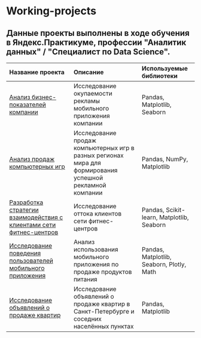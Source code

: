 # Working-projects
## Данные проекты выполнены в ходе обучения в Яндекс.Практикуме, профессии "Аналитик данных" / "Специалист по Data Science".
Название проекта|Описание |Используемые библиотеки
:---|:---|:---
[Анализ бизнес-показателей компании][1]|Исследование окупаемости рекламы мобильного приложения компании|Pandas, Matplotlib, Seaborn
[Анализ продаж компьютерных игр][2]|Исследование продаж компьютерных игр в разных регионах мира для формирования успешной рекламной компании|Pandas, NumPy, Matplotlib
[Разработка стратегии взаимодействия с клиентами сети фитнес-центров][3]|Исследование оттока клиентов сети фитнес-центров|Pandas, Scikit-learn, Matplotlib, Seaborn
[Исследование поведения пользователей мобильного приложения][4]|Анализ использования мобильного приложения по продаже продуктов питания|Pandas, Matplotlib, Seaborn, Plotly, Math
[Исследование объявлений о продаже квартир][5]|Исследование объявлений о продаже квартир в Санкт-Петербурге и соседних населённых пунктах|Pandas, Matplotlib

[1]:(https://github.com/Rbastor/Working-projects/tree/main/Analysis_of_business_indicators)
[2]:(https://github.com/Rbastor/Working-projects/tree/main/Analysis_of_computer_game_sales)
[3]:(https://github.com/Rbastor/Working-projects/tree/main/Analysis_of_the_outflow_of_fitness_center_customers)
[4]:(https://github.com/Rbastor/Working-projects/tree/main/Mobile_app_loss_analysis)
[5]:(https://github.com/Rbastor/Working-projects/tree/main/Apartment_sales_research)
